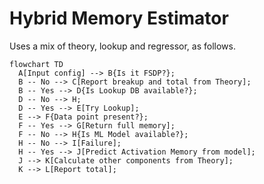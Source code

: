 # Hybrid Memory Estimator

Uses a mix of theory, lookup and regressor, as follows.

```mermaid
flowchart TD
  A[Input config] --> B{Is it FSDP?};
  B -- No --> C[Report breakup and total from Theory];
  B -- Yes --> D{Is Lookup DB available?};
  D -- No --> H;
  D -- Yes --> E[Try Lookup];
  E --> F{Data point present?};
  F -- Yes --> G[Return full memory];
  F -- No --> H{Is ML Model available?};
  H -- No --> I[Failure];
  H -- Yes --> J[Predict Activation Memory from model];
  J --> K[Calculate other components from Theory];
  K --> L[Report total];
```
